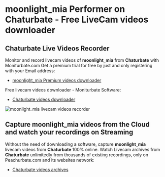 # moonlight_mia Performer on Chaturbate - Free LiveCam videos downloader

## Chaturbate Live Videos Recorder

Monitor and record livecam videos of **moonlight_mia** from **Chaturbate** with Moniturbate.com
Get a premium trial for free by just and only registering with your Email address:
* [moonlight_mia Premium videos downloader](https://moniturbate.com/request-demo-licence-key.html)

Free livecam videos downloader - Moniturbate Software:
* [Chaturbate videos downloader](https://moniturbate.com/moniturbate-download-software.html)

![moonlight_mia livecam videos recorder](https://peachurnet.com/templates/moniturbate-software.png)


## Capture moonlight_mia videos from the Cloud and watch your recordings on Streaming

Without the need of downloading a software, capture **moonlight_mia** livecam videos from **Chaturbate** 100% online.
Watch Livecam archives from **Chaturbate** unlimitedly from thousands of existing recordings, only on Peachurbate.com and its websites network:
* [Chaturbate videos archives](https://peachurnet.com/)